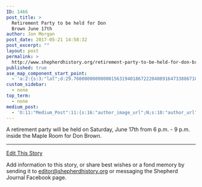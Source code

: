 ```yaml
---
ID: 1466
post_title: >
  Retirement Party to be held for Don
  Brown June 17th
author: Jon Morgan
post_date: 2017-05-21 14:58:32
post_excerpt: ""
layout: post
permalink: >
  http://www.shepherdhistory.org/retirement-party-to-be-held-for-don-brown-june-17th/
published: true
ase_map_component_start_point:
  - 'a:2:{s:3:"lat";d:29.760000000000001563194018672220408916473388671875;s:3:"lng";d:-95.3799999999999954525264911353588104248046875;}'
custom_sidebar:
  - none
top_term:
  - none
medium_post:
  - 'O:11:"Medium_Post":11:{s:16:"author_image_url";N;s:10:"author_url";N;s:11:"byline_name";N;s:12:"byline_email";N;s:10:"cross_link";s:2:"no";s:2:"id";N;s:21:"follower_notification";s:3:"yes";s:7:"license";s:19:"all-rights-reserved";s:14:"publication_id";s:12:"881fb60cdbf3";s:6:"status";s:4:"none";s:3:"url";N;}'
---
```

A retirement party will be held on Saturday, June 17th from 6 p.m. - 9 p.m. inside the Maple Room for Don Brown.

<hr />

<a href="https://docs.google.com/document/d/1k68T2e6iuKMfM4NThqnqlIcPigAw1H5RpQv1uctdezs/edit?usp=sharing">Edit This Story</a>

Add information to this story, or share best wishes or a fond memory by sending it to <a href="mailto:editor@shepherdhistory.org">editor@shepherdhistory.org</a> or messaging the Shepherd Journal Facebook page.